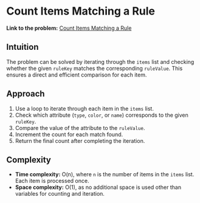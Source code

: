 # Count Items Matching a Rule

**Link to the problem:** [Count Items Matching a Rule](https://leetcode.com/problems/count-items-matching-a-rule/description/)

## Intuition
The problem can be solved by iterating through the `items` list and checking whether the given `ruleKey` matches the corresponding `ruleValue`. This ensures a direct and efficient comparison for each item.

## Approach
1. Use a loop to iterate through each item in the `items` list.
2. Check which attribute (`type`, `color`, or `name`) corresponds to the given `ruleKey`.
3. Compare the value of the attribute to the `ruleValue`.
4. Increment the count for each match found.
5. Return the final count after completing the iteration.

## Complexity
- **Time complexity:** O(n), where `n` is the number of items in the `items` list. Each item is processed once.
- **Space complexity:** O(1), as no additional space is used other than variables for counting and iteration.
